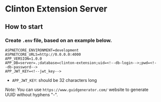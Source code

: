# Clinton Extension Server

## How to start

### Create `.env` file, based on an example below.
```
ASPNETCORE_ENVIRONMENT=development
ASPNETCORE_URLS=http://0.0.0.0:4000
APP_VERSION=1.0.0
APP_DB=server=.;database=clinton-extension;uid=<!--db-login-->;pwd=<!--db-password-->
APP_JWT_KEY=<!--jwt_key-->
```

- `APP_JWT_KEY`: should be 32 characters long

<i>Note: </i>You can use `https://www.guidgenerator.com/` website to generate UUID without hyphens "-".